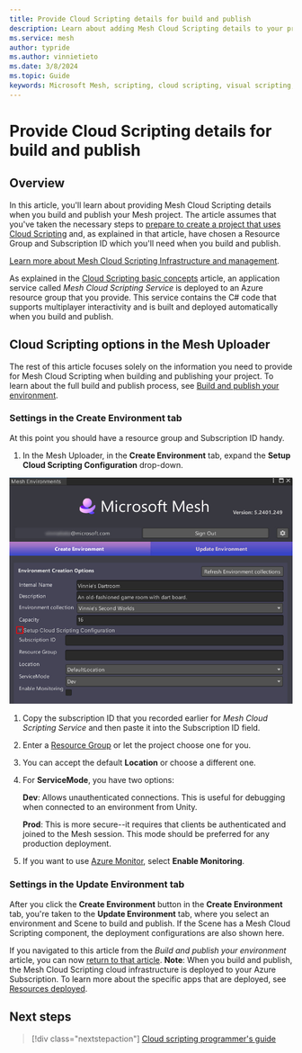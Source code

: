 ```yaml
---
title: Provide Cloud Scripting details for build and publish
description: Learn about adding Mesh Cloud Scripting details to your project when you build and publish.
ms.service: mesh
author: typride
ms.author: vinnietieto
ms.date: 3/8/2024
ms.topic: Guide
keywords: Microsoft Mesh, scripting, cloud scripting, visual scripting, coding, Mesh Uploader, Uploader, 
---
```


# Provide Cloud Scripting details for build and publish

## Overview

In this article, you'll learn about providing Mesh Cloud Scripting details when you build and publish your Mesh project. The article assumes that you've taken the necessary steps to [prepare to create a project that uses Cloud Scripting](./cloud-scripting-prepare-for-your-project.md) and, as explained in that article, have chosen a Resource Group and Subscription ID which you'll need when you build and publish.

[Learn more about Mesh Cloud Scripting Infrastructure and management](cloud-scripting-setup-infrastructure.md).

As explained in the [Cloud Scripting basic concepts](./cloud-scripting-basic-concepts.md) article, an application service called *Mesh Cloud Scripting Service* is deployed to an Azure resource group that you provide. This service contains the C# code that supports multiplayer interactivity and is built and deployed automatically when you build and publish.

## Cloud Scripting options in the Mesh Uploader

The rest of this article focuses solely on the information you need to provide for Mesh Cloud Scripting when building and publishing your project. To learn about the full build and publish process, see [Build and publish your environment](../../make-your-environment-available/build-and-publish-your-environment.md).

### Settings in the Create Environment tab

At this point you should have a resource group and Subscription ID handy.

1. In the Mesh Uploader, in the **Create Environment** tab, expand the **Setup Cloud Scripting Configuration** drop-down.

![_______](../../../media/mesh-scripting/provide-details/001-uploader-setup-scripting-dropdown.jpg)

1. Copy the subscription ID that you recorded earlier for *Mesh Cloud Scripting Service* and then paste it into the Subscription ID field.  
1. Enter a [Resource Group](./cloud-scripting-prepare-for-your-project.md#resource-group) or let the project choose one for you.  
1. You can accept the default **Location** or choose a different one.

1. For **ServiceMode**, you have two options:

    **Dev**: Allows unauthenticated connections. This is useful for debugging when connected to an environment from Unity.

    **Prod**: This is more secure--it requires that clients be authenticated and joined to the Mesh session. This mode should be preferred for any production deployment.

1. If you want to use [Azure Monitor](./cloud-scripting-troubleshooting.md#b-azure-monitor), select **Enable Monitoring**.

### Settings in the Update Environment tab

After you click the **Create Environment** button in the **Create Environment** tab, you're taken to the **Update Environment** tab, where you select an environment and Scene to build and publish. If the Scene has a Mesh Cloud Scripting component, the deployment configurations are also shown here.

If you navigated to this article from the *Build and publish your environment* article, you can now [return to that article](../../make-your-environment-available/build-and-publish-your-environment.md#create-your-environment). **Note**: When you build and publish, the Mesh Cloud Scripting cloud infrastructure is deployed to your Azure Subscription. To learn more about the specific apps that are deployed, see [Resources deployed](./cloud-scripting-setup-infrastructure.md#resources-deployed).

## Next steps

   > [!div class="nextstepaction"]
   > [Cloud scripting programmer's guide](./cloud-scripting-programmers-guide.md)

